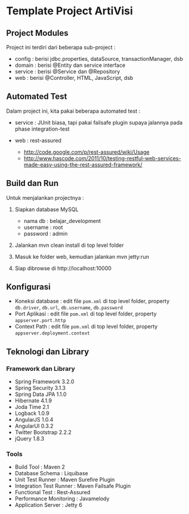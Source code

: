 # Template Project ArtiVisi #

## Project Modules ##

Project ini terdiri dari beberapa sub-project : 

* config : berisi jdbc.properties, dataSource, transactionManager, dsb
* domain : berisi @Entity dan service interface
* service : berisi @Service dan @Repository
* web : berisi @Controller, HTML, JavaScript, dsb


## Automated Test ##

Dalam project ini, kita pakai beberapa automated test : 

* service : JUnit biasa, tapi pakai failsafe plugin supaya jalannya pada phase integration-test

* web : rest-assured

	* http://code.google.com/p/rest-assured/wiki/Usage 
	* http://www.hascode.com/2011/10/testing-restful-web-services-made-easy-using-the-rest-assured-framework/ 

## Build dan Run ##

Untuk menjalankan projectnya : 

1. Siapkan database MySQL

    * nama db : belajar_development 
    * username : root 
    * password : admin 

2. Jalankan mvn clean install di top level folder
3. Masuk ke folder web, kemudian jalankan mvn jetty:run
4. Siap dibrowse di http://localhost:10000

## Konfigurasi ##

* Koneksi database : edit file `pom.xml` di top level folder, property `db.driver`, `db.url`, `db.username`, `db.password`
* Port Aplikasi : edit file `pom.xml` di top level folder, property `appserver.port.http`
* Context Path : edit file `pom.xml` di top level folder, property `appserver.deployment.context`

## Teknologi dan Library ##

### Framework dan Library ###

* Spring Framework 3.2.0
* Spring Security 3.1.3
* Spring Data JPA 1.1.0
* Hibernate 4.1.9
* Joda Time 2.1
* Logback 1.0.9
* AngularJS 1.0.4
* AngularUI 0.3.2
* Twitter Bootstrap 2.2.2
* jQuery 1.8.3

### Tools ###

* Build Tool : Maven 2
* Database Schema : Liquibase
* Unit Test Runner : Maven Surefire Plugin
* Integration Test Runner : Maven Failsafe Plugin
* Functional Test : Rest-Assured
* Performance Monitoring : Javamelody
* Application Server : Jetty 6